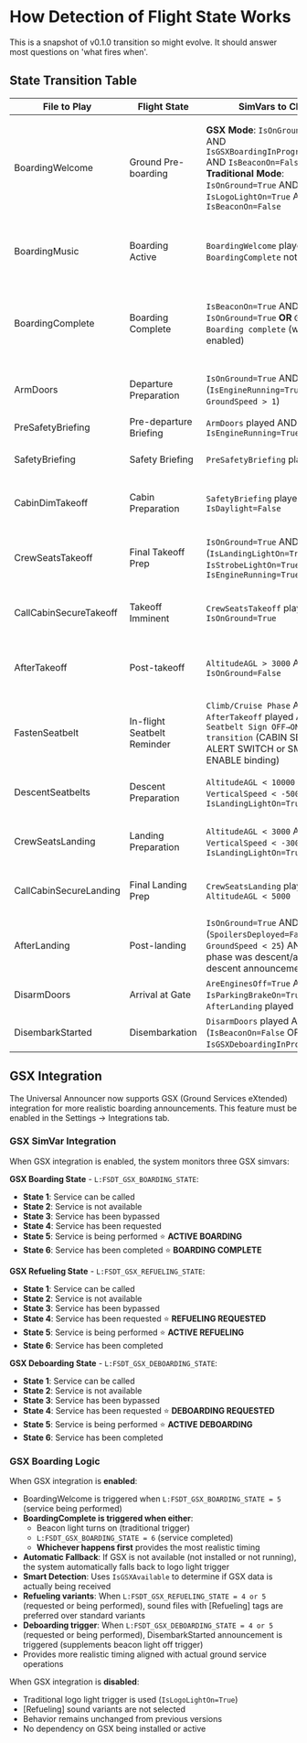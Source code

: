 # How Detection of Flight State Works

This is a snapshot of v0.1.0 transition so might evolve. It should answer most questions on 'what fires when'.

## State Transition Table
| File to Play | Flight State | SimVars to Check | Timing Logic |
|--------------|--------------|------------------|--------------|
| BoardingWelcome | Ground Pre-boarding | **GSX Mode**: `IsOnGround=True` AND `IsGSXBoardingInProgress=True` AND `IsBeaconOn=False` <br>**Traditional Mode**: `IsOnGround=True` AND `IsLogoLightOn=True` AND `IsBeaconOn=False` | Play once when GSX boarding starts OR logo light first turns on, then repeat every X minutes (configurable, default 5) until BoardingComplete |
| BoardingMusic | Boarding Active | `BoardingWelcome` played AND `BoardingComplete` not played | Loop continuously until BoardingComplete or next BoardingWelcome |
| BoardingComplete | Boarding Complete | `IsBeaconOn=True` AND `IsOnGround=True` **OR** `GSX Boarding complete` (when GSX enabled) | Play once when beacon first turned on **OR** GSX boarding completed (whichever happens first) |
| ArmDoors | Departure Preparation | `IsOnGround=True` AND (`IsEngineRunning=True` OR `GroundSpeed > 1`) | Play once when engines start or aircraft begins moving |
| PreSafetyBriefing | Pre-departure Briefing | `ArmDoors` played AND `IsEngineRunning=True` | **Wait for ArmDoors to finish playing** |
| SafetyBriefing | Safety Briefing | `PreSafetyBriefing` played | **Wait for PreSafetyBriefing to finish playing** |
| CabinDimTakeoff | Cabin Preparation | `SafetyBriefing` played AND `IsDaylight=False` | **Wait for SafetyBriefing to finish playing + 10 seconds** |
| CrewSeatsTakeoff | Final Takeoff Prep | `IsOnGround=True` AND (`IsLandingLightOn=True` OR `IsStrobeLightOn=True`) AND `IsEngineRunning=True` | When landing lights (default) or strobe lights are turned on (takeoff imminent) |
| CallCabinSecureTakeoff | Takeoff Imminent | `CrewSeatsTakeoff` played AND `IsOnGround=True` | **Wait for CrewSeatsTakeoff to finish playing + 5 seconds** |
| AfterTakeoff | Post-takeoff | `AltitudeAGL > 3000` AND `IsOnGround=False` | **Wait 2 minutes after takeoff detected (independent timing)** |
| FastenSeatbelt | In-flight Seatbelt Reminder | `Climb/Cruise Phase` AND `AfterTakeoff` played AND `Seatbelt Sign OFF→ON transition` (CABIN SEATBELTS ALERT SWITCH or SMOKE ENABLE binding) | **2 Minute Cooldown (Repeatable)** |
| DescentSeatbelts | Descent Preparation | `AltitudeAGL < 10000` AND `VerticalSpeed < -500` AND `IsLandingLightOn=True` | When descending below 10000ft with landing lights on |
| CrewSeatsLanding | Landing Preparation | `AltitudeAGL < 3000` AND `VerticalSpeed < -300` AND `IsLandingLightOn=True` | During final approach phase with landing lights on |
| CallCabinSecureLanding | Final Landing Prep | `CrewSeatsLanding` played AND `AltitudeAGL < 5000` | **Wait for CrewSeatsLanding to finish playing + 10 seconds** |
| AfterLanding | Post-landing | `IsOnGround=True` AND (`SpoilersDeployed=False` OR `GroundSpeed < 25`) AND (previous phase was descent/approach OR descent announcements played) | After landing and spoilers retracted OR ground speed below 25 knots |
| DisarmDoors | Arrival at Gate | `AreEnginesOff=True` AND `IsParkingBrakeOn=True` AND `AfterLanding` played | **Wait for AfterLanding to finish playing** |
| DisembarkStarted | Disembarkation | `DisarmDoors` played AND (`IsBeaconOn=False` OR `IsGSXDeboardingInProgress=True`) | **Wait for DisarmDoors to finish playing** |

## GSX Integration

The Universal Announcer now supports GSX (Ground Services eXtended) integration for more realistic boarding announcements. This feature must be enabled in the Settings → Integrations tab.

### GSX SimVar Integration

When GSX integration is enabled, the system monitors three GSX simvars:

**GSX Boarding State** - `L:FSDT_GSX_BOARDING_STATE`:
- **State 1**: Service can be called
- **State 2**: Service is not available
- **State 3**: Service has been bypassed
- **State 4**: Service has been requested
- **State 5**: Service is being performed ⭐ **ACTIVE BOARDING**
- **State 6**: Service has been completed ⭐ **BOARDING COMPLETE**

**GSX Refueling State** - `L:FSDT_GSX_REFUELING_STATE`:
- **State 1**: Service can be called
- **State 2**: Service is not available
- **State 3**: Service has been bypassed
- **State 4**: Service has been requested ⭐ **REFUELING REQUESTED**
- **State 5**: Service is being performed ⭐ **ACTIVE REFUELING**
- **State 6**: Service has been completed

**GSX Deboarding State** - `L:FSDT_GSX_DEBOARDING_STATE`:
- **State 1**: Service can be called
- **State 2**: Service is not available
- **State 3**: Service has been bypassed
- **State 4**: Service has been requested ⭐ **DEBOARDING REQUESTED**
- **State 5**: Service is being performed ⭐ **ACTIVE DEBOARDING**
- **State 6**: Service has been completed

### GSX Boarding Logic

When GSX integration is **enabled**:
- BoardingWelcome is triggered when `L:FSDT_GSX_BOARDING_STATE = 5` (service being performed)
- **BoardingComplete is triggered when either**:
  - Beacon light turns on (traditional trigger)
  - `L:FSDT_GSX_BOARDING_STATE = 6` (service completed)
  - **Whichever happens first** provides the most realistic timing
- **Automatic Fallback**: If GSX is not available (not installed or not running), the system automatically falls back to logo light trigger
- **Smart Detection**: Uses `IsGSXAvailable` to determine if GSX data is actually being received
- **Refueling variants**: When `L:FSDT_GSX_REFUELING_STATE = 4 or 5` (requested or being performed), sound files with [Refueling] tags are preferred over standard variants
- **Deboarding trigger**: When `L:FSDT_GSX_DEBOARDING_STATE = 4 or 5` (requested or being performed), DisembarkStarted announcement is triggered (supplements beacon light off trigger)
- Provides more realistic timing aligned with actual ground service operations

When GSX integration is **disabled**:
- Traditional logo light trigger is used (`IsLogoLightOn=True`)
- [Refueling] sound variants are not selected
- Behavior remains unchanged from previous versions
- No dependency on GSX being installed or active
